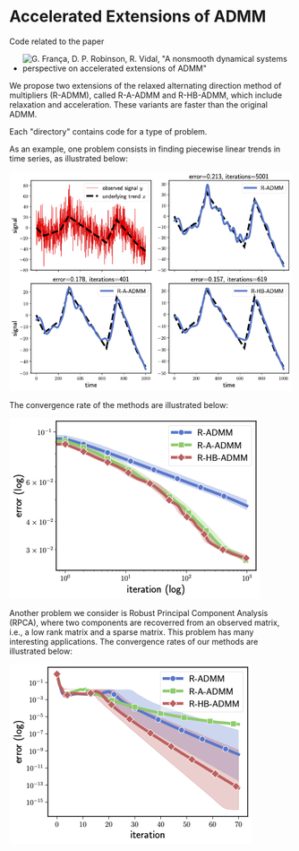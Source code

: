 # Accelerated Extensions of ADMM

Code related to the paper

* ![G. França, D. P. Robinson, R. Vidal, "A nonsmooth dynamical systems perspective on accelerated extensions of ADMM"](https://arxiv.org/abs/1808.04048)

We propose two extensions of the relaxed alternating direction method of multipliers (R-ADMM), called R-A-ADMM and R-HB-ADMM, which include relaxation and acceleration. These variants are faster than the original ADMM.

Each "directory" contains code for a type of problem.

As an example, one problem consists in finding piecewise linear trends in time series, as illustrated below: 

![](https://github.com/guisf/accelerated_ADMM/blob/main/figs/l1trending.png)

The convergence rate of the methods are illustrated below:

![](https://github.com/guisf/accelerated_ADMM/blob/main/figs/l1trend_alpha.png)

Another problem we consider is Robust Principal Component Analysis (RPCA), where two components are recoverred from
an observed matrix, i.e., a low rank matrix and a sparse matrix. This problem has many interesting applications.
The convergence rates of our methods are illustrated below:

![](https://github.com/guisf/accelerated_ADMM/blob/main/figs/rpca1.png)

